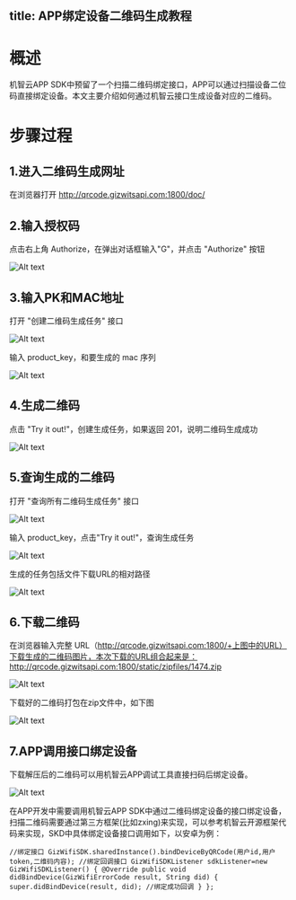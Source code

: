 title: APP绑定设备二维码生成教程
----
#	概述

机智云APP SDK中预留了一个扫描二维码绑定接口，APP可以通过扫描设备二位码直接绑定设备。本文主要介绍如何通过机智云接口生成设备对应的二维码。

# 步骤过程

## 1.进入二维码生成网址
在浏览器打开 http://qrcode.gizwitsapi.com:1800/doc/

## 2.输入授权码

点击右上角 Authorize，在弹出对话框输入"G"，并点击 "Authorize" 按钮

![Alt text](/assets/zh-cn/UserManual/qrcode/1495599463163.png)

## 3.输入PK和MAC地址

打开 "创建二维码生成任务" 接口

![Alt text](/assets/zh-cn/UserManual/qrcode/1495599495117.png)

输入 product_key，和要生成的 mac 序列

![Alt text](/assets/zh-cn/UserManual/qrcode/1495599791606.png)

## 4.生成二维码

点击 "Try it out!"，创建生成任务，如果返回 201，说明二维码生成成功

![Alt text](/assets/zh-cn/UserManual/qrcode/1495600076903.png)

## 5.查询生成的二维码

打开 "查询所有二维码生成任务" 接口

![Alt text](/assets/zh-cn/UserManual/qrcode/1495600122162.png)

输入 product_key，点击"Try it out!"，查询生成任务

![Alt text](/assets/zh-cn/UserManual/qrcode/1495600160651.png)

生成的任务包括文件下载URL的相对路径

![Alt text](/assets/zh-cn/UserManual/qrcode/1495600196798.png)

## 6.下载二维码

在浏览器输入完整 URL（http://qrcode.gizwitsapi.com:1800/+上图中的URL）下载生成的二维码图片，本次下载的URL组合起来是：http://qrcode.gizwitsapi.com:1800/static/zipfiles/1474.zip

![Alt text](/assets/zh-cn/UserManual/qrcode/1495600383938.png)

下载好的二维码打包在zip文件中，如下图

![Alt text](/assets/zh-cn/UserManual/qrcode/1495600438830.png)

## 7.APP调用接口绑定设备

下载解压后的二维码可以用机智云APP调试工具直接扫码后绑定设备。

![Alt text](/assets/zh-cn/UserManual/qrcode/1495607384670.png)

在APP开发中需要调用机智云APP SDK中通过二维码绑定设备的接口绑定设备，扫描二维码需要通过第三方框架(比如zxing)来实现，可以参考机智云开源框架代码来实现，SKD中具体绑定设备接口调用如下，以安卓为例：

`
	//绑定接口
	GizWifiSDK.sharedInstance().bindDeviceByQRCode(用户id,用户token,二维码内容);
	//绑定回调接口
	GizWifiSDKListener sdkListener=new GizWifiSDKListener() {
	    @Override
	    public void didBindDevice(GizWifiErrorCode result, String did) {
	        super.didBindDevice(result, did);
		//绑定成功回调
	    }
	};
	`

